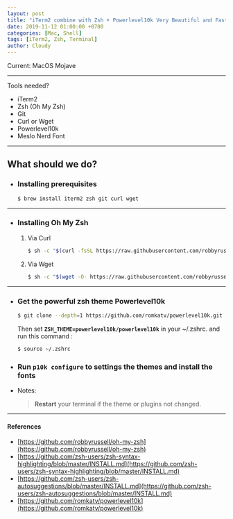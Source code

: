 ```yaml
---
layout: post
title: "iTerm2 combine with Zsh + Powerlevel10k Very Beautiful and Fast"
date: 2019-11-12 01:00:00 +0700
categories: [Mac, Shell]
tags: [iTerm2, Zsh, Terminal]
author: Cloudy
---
```


Current: MacOS Mojave

---

Tools needed?
- iTerm2
- Zsh (Oh My Zsh)
- Git
- Curl or Wget
- Powerlevel10k
- Meslo Nerd Font

---

## What should we do?

- ### Installing prerequisites

    ```sh
    $ brew install iterm2 zsh git curl wget
    ```

---


- ### Installing Oh My Zsh

    1. Via Curl

        ```sh
        $ sh -c "$(curl -fsSL https://raw.githubusercontent.com/robbyrussell/oh-my-zsh/master/tools/install.sh)"
        ```

    2. Via Wget

        ```sh
        $ sh -c "$(wget -O- https://raw.githubusercontent.com/robbyrussell/oh-my-zsh/master/tools/install.sh)"
        ```

---

- ### Get the powerful zsh theme Powerlevel10k

    ```sh
    $ git clone --depth=1 https://github.com/romkatv/powerlevel10k.git $ZSH_CUSTOM/themes/powerlevel10k
    ```

    Then set __`ZSH_THEME=powerlevel10k/powerlevel10k`__ in your ~/.zshrc. and run this command :

    ```sh
    $ source ~/.zshrc
    ```

- ### Run `p10k configure` to settings the themes and install the fonts

- Notes: 
    > __Restart__ your terminal if the theme or plugins not changed.

---

#### References
- [https://github.com/robbyrussell/oh-my-zsh](https://github.com/robbyrussell/oh-my-zsh)
- [https://github.com/zsh-users/zsh-syntax-highlighting/blob/master/INSTALL.md](https://github.com/zsh-users/zsh-syntax-highlighting/blob/master/INSTALL.md)
- [https://github.com/zsh-users/zsh-autosuggestions/blob/master/INSTALL.md](https://github.com/zsh-users/zsh-autosuggestions/blob/master/INSTALL.md)
- [https://github.com/romkatv/powerlevel10k](https://github.com/romkatv/powerlevel10k)